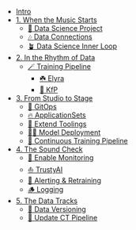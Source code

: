 * [Intro](/)
* [1. When the Music Starts](1-when-the-music-starts/README.md)
  * [🚀 Data Science Project](1-when-the-music-starts/1-data-science-project.md)
  <!-- * [✨ Git Setup](1-when-the-music-starts/2-git-setup.md) -->
  * [🎶 Data Connections](1-when-the-music-starts/3-data-connections.md)
  * [🪴 Data Science Inner Loop](1-when-the-music-starts/4-inner-data-science-loop.md)
* [2. In the Rhythm of Data](2-in-the-rhythm-of-data/README.md)
  * [🪄 Training Pipeline](2-in-the-rhythm-of-data/1-training-pipeline.md)
    * [☘️ Elyra](2-in-the-rhythm-of-data/1a-elyra.md)
    * [🤸 KfP](2-in-the-rhythm-of-data/1b-kfp.md)
* [3. From Studio to Stage](3-from-studio-to-stage/README.md)
  * [🦄 GitOps](3-from-studio-to-stage/1-gitops.md)
  * [🔥 ApplicationSets](3-from-studio-to-stage/2-aplicationsets.md)
  * [🧤 Extend Toolings](3-from-studio-to-stage/3-extend-toolings.md)
  * [🏄‍♂️ Model Deployment](3-from-studio-to-stage/4-model-deployment.md)
  * [🤖 Continuous Training Pipeline](3-from-studio-to-stage/5-continuous-training-pipelines.md)
* [4. The Sound Check](4-the-sound-check/README.md)
  * [🔭 Enable Monitoring](4-the-sound-check/1-enable-monitoring.md)
  * [⛵️ TrustyAI](4-the-sound-check/2-trusty-ai.md)
  * [🔔 Alerting & Retraining](4-the-sound-check/3-alerting-retratining.md)
  * [🪵 Logging](4-the-sound-check/4-logging.md)
* [5. The Data Tracks](5-the-data-tracks/README.md)
  * [🍇 Data Versioning](5-the-data-tracks/1-data-versioning.md)
  * [🤖 Update CT Pipeline](./5-the-data-tracks/2-update-ct-pipeline.md)
<!-- * [6. The Headliner](6-the-headliners/README.md)
  * [🥓 Pre & Post Processing](./6-the-headliner/1-pre-post-processing.md)
  * [💸 Autoscaling](6-the-headliner/2-autoscaling.md)
  * [🐿️ Advanced Deployments](6-the-headliner/3-a-b-deployments.md)
  * [👻 Dark Launching](6-the-headliner/4-dark-launches.md)
* [7. The Feature Playlist](7-the-feature-playlist/README.md)
  * [🪐 Feast](7-the-feature-playlist/1-feature-store.md)
* [8. The Supporting Act]()
* [9. The Backstage]() -->
